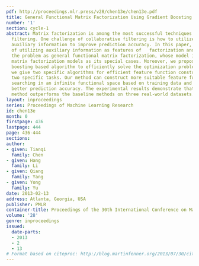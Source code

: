 ```yaml
---
pdf: http://proceedings.mlr.press/v28/chen13e/chen13e.pdf
title: General Functional Matrix Factorization Using Gradient Boosting
number: '1'
section: cycle-1
abstract: Matrix factorization is among the most successful techniques for collaborative
  filtering. One challenge of collaborative filtering is how to utilize available
  auxiliary information to improve prediction accuracy. In this paper, we study the  problem
  of utilizing auxiliary information as features of   factorization and propose formalizing
  the problem as general functional matrix factorization, whose model includes conventional
  matrix factorization models as its special cases. Moreover, we propose a gradient
  boosting based algorithm to efficiently solve the optimization problem. Finally,
  we give two specific algorithms for efficient feature function construction for
  two specific tasks. Our method can construct more suitable feature functions by
  searching in an infinite functional space based on training data and thus can yield
  better prediction accuracy. The experimental results demonstrate that the proposed
  method outperforms the baseline methods on three real-world datasets.
layout: inproceedings
series: Proceedings of Machine Learning Research
id: chen13e
month: 0
firstpage: 436
lastpage: 444
page: 436-444
sections: 
author:
- given: Tianqi
  family: Chen
- given: Hang
  family: Li
- given: Qiang
  family: Yang
- given: Yong
  family: Yu
date: 2013-02-13
address: Atlanta, Georgia, USA
publisher: PMLR
container-title: Proceedings of the 30th International Conference on Machine Learning
volume: '28'
genre: inproceedings
issued:
  date-parts:
  - 2013
  - 2
  - 13
# Format based on citeproc: http://blog.martinfenner.org/2013/07/30/citeproc-yaml-for-bibliographies/
---
```


